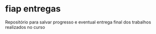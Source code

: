 # fiap entregas
Repositório para salvar progresso e eventual entrega final dos trabalhos realizados no curso
